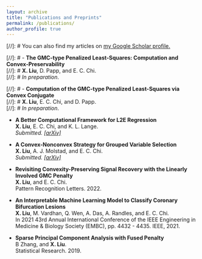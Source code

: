```yaml
---
layout: archive
title: "Publications and Preprints"
permalink: /publications/
author_profile: true
---
```


[//]: #  You can also find my articles on <u><a href="{{author.googlescholar}}">my Google Scholar profile</a>.</u>


[//]: #  - **The GMC-type Penalized Least-Squares: Computation and Convex-Preservability**\
[//]: #  **X. Liu**,  D. Papp, and E. C. Chi. \
[//]: #  *In preparation*. 

[//]: #  - **Computation of the GMC-type Penalized Least-Squares via Convex Conjugate**\
[//]: #  **X. Liu**, E. C. Chi, and D. Papp. \
[//]: #  *In preparation*. 

- **A Better Computational Framework for L2E Regression**\
**X. Liu**,  E. C. Chi, and K. L. Lange. \
*Submitted. [[arXiv]](https://arxiv.org/abs/2203.02993)*

- **A Convex-Nonconvex Strategy for Grouped Variable Selection**\
**X. Liu**,  A. J. Molstad, and E. C. Chi. \
*Submitted. [[arXiv]](https://arxiv.org/abs/2111.15075)*

- **Revisiting Convexity-Preserving Signal Recovery with the Linearly Involved GMC Penalty**\
**X. Liu**, and E. C. Chi.\
Pattern Recognition Letters. 2022. 

 - **An Interpretable Machine Learning Model to Classify Coronary Bifurcation Lesions**\
**X. Liu**,  M. Vardhan, Q. Wen, A. Das, A. Randles, and E. C. Chi.\
In 2021 43rd Annual International Conference of the IEEE Engineering in Medicine & Biology Society (EMBC), pp. 4432 - 4435. IEEE, 2021.
        
- **Sparse Principal Component Analysis with Fused Penalty**\
B Zhang, and **X. Liu**.\
Statistical Research. 2019.


